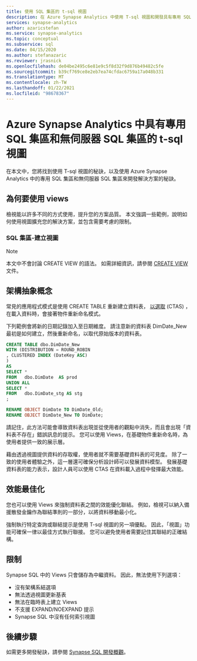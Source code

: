 ```yaml
---
title: 使用 SQL 集區的 t-sql 視圖
description: 在 Azure Synapse Analytics 中使用 T-sql 視圖和開發具有專用 SQL 集區和無伺服器 SQL 集區之解決方案的秘訣。
services: synapse-analytics
author: azaricstefan
ms.service: synapse-analytics
ms.topic: conceptual
ms.subservice: sql
ms.date: 04/15/2020
ms.author: stefanazaric
ms.reviewer: jrasnick
ms.openlocfilehash: de04be2495c6e81e9c5f8d32f9d876b49482c5fe
ms.sourcegitcommit: b39cf769ce8e2eb7ea74cfdac6759a17a048b331
ms.translationtype: MT
ms.contentlocale: zh-TW
ms.lasthandoff: 01/22/2021
ms.locfileid: "98678367"
---
```

# <a name="t-sql-views-with-dedicated-sql-pool-and-serverless-sql-pool-in-azure-synapse-analytics"></a>Azure Synapse Analytics 中具有專用 SQL 集區和無伺服器 SQL 集區的 t-sql 視圖

在本文中，您將找到使用 T-sql 視圖的秘訣，以及使用 Azure Synapse Analytics 中的專用 SQL 集區和無伺服器 SQL 集區來開發解決方案的秘訣。

## <a name="why-use-views"></a>為何要使用 views

檢視能以許多不同的方式使用，提升您的方案品質。  本文強調一些範例，說明如何使用視圖擴充您的解決方案，並包含需要考慮的限制。

### <a name="sql-pool---create-view"></a>SQL 集區-建立視圖

> [!NOTE]
> 本文中不會討論 CREATE VIEW 的語法。 如需詳細資訊，請參閱 [CREATE VIEW](/sql/t-sql/statements/create-view-transact-sql?toc=/azure/synapse-analytics/toc.json&bc=/azure/synapse-analytics/breadcrumb/toc.json&view=azure-sqldw-latest&preserve-view=true) 文件。

## <a name="architectural-abstraction"></a>架構抽象概念

常見的應用程式模式是使用 CREATE TABLE 重新建立資料表， [以選取](/sql/t-sql/statements/create-table-as-select-azure-sql-data-warehouse?toc=/azure/synapse-analytics/toc.json&bc=/azure/synapse-analytics/breadcrumb/toc.json&view=azure-sqldw-latest&preserve-view=true) (CTAS) ，在載入資料時，會接著物件重新命名模式。

下列範例會將新的日期記錄加入至日期維度。 請注意新的資料表 DimDate_New 最初是如何建立，然後重新命名，以取代原始版本的資料表。

```sql
CREATE TABLE dbo.DimDate_New
WITH (DISTRIBUTION = ROUND_ROBIN
, CLUSTERED INDEX (DateKey ASC)
)
AS
SELECT *
FROM   dbo.DimDate  AS prod
UNION ALL
SELECT *
FROM   dbo.DimDate_stg AS stg
;

RENAME OBJECT DimDate TO DimDate_Old;
RENAME OBJECT DimDate_New TO DimDate;
```

請記住，此方法可能會導致資料表出現並從使用者的觀點中消失，而且會出現「資料表不存在」錯誤訊息的提示。 您可以使用 Views，在基礎物件重新命名時，為使用者提供一致的展示層。

藉由透過視圖提供資料的存取權，使用者就不需要基礎資料表的可見度。 除了一致的使用者體驗之外，這一層還可確保分析設計師可以發展資料模型。 發展基礎資料表的能力表示，設計人員可以使用 CTAS 在資料載入過程中發揮最大效能。

## <a name="performance-optimization"></a>效能最佳化

您也可以使用 Views 來強制資料表之間的效能優化聯結。 例如，檢視可以納入備援散發金鑰作為聯結準則的一部分，以將資料移動最小化。

強制執行特定查詢或聯結提示是使用 T-sql 視圖的另一項優點。 因此，「視圖」功能可確保一律以最佳方式執行聯接。 您可以避免使用者需要記住其聯結的正確結構。

## <a name="limitations"></a>限制

Synapse SQL 中的 Views 只會儲存為中繼資料。 因此，無法使用下列選項：

* 沒有架構系結選項
* 無法透過視圖更新基表
* 無法在臨時表上建立 Views
* 不支援 EXPAND/NOEXPAND 提示
* Synapse SQL 中沒有任何索引視圖

## <a name="next-steps"></a>後續步驟

如需更多開發秘訣，請參閱 [Synapse SQL 開發概觀](develop-overview.md)。



